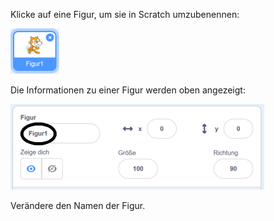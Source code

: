 Klicke auf eine Figur, um sie in Scratch umzubenennen:

![Screenshot](images/rename-info.png)

Die Informationen zu einer Figur werden oben angezeigt:

![screenshot](images/rename-change.png)

Verändere den Namen der Figur.